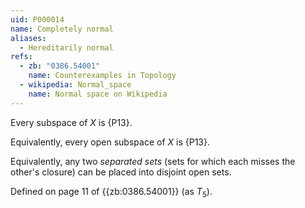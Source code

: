```yaml
---
uid: P000014
name: Completely normal
aliases:
  - Hereditarily normal
refs:
  - zb: "0386.54001"
    name: Counterexamples in Topology
  - wikipedia: Normal_space
    name: Normal space on Wikipedia
---
```


Every subspace of $X$ is {P13}.

Equivalently, every open subspace of $X$ is {P13}.

Equivalently, any two *separated sets* (sets for which each misses the other's closure)
can be placed into disjoint open sets.

Defined on page 11 of {{zb:0386.54001}} (as $T_5$).
